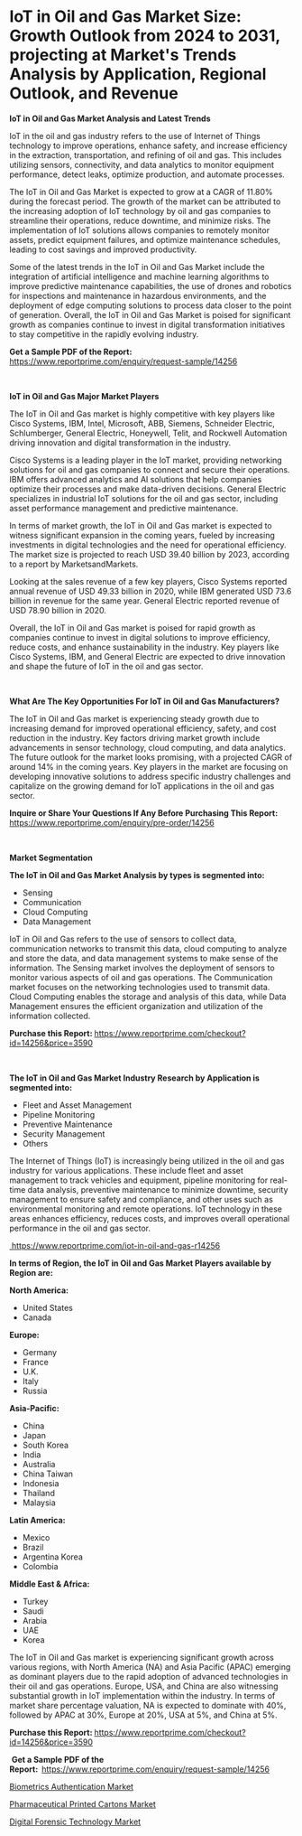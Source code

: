 <p><h1>IoT in Oil and Gas Market Size: Growth Outlook from 2024 to 2031, projecting at Market's Trends Analysis by Application, Regional Outlook, and Revenue</h1></p><p><strong>IoT in Oil and Gas Market Analysis and Latest Trends</strong></p>
<p><p>IoT in the oil and gas industry refers to the use of Internet of Things technology to improve operations, enhance safety, and increase efficiency in the extraction, transportation, and refining of oil and gas. This includes utilizing sensors, connectivity, and data analytics to monitor equipment performance, detect leaks, optimize production, and automate processes.</p><p>The IoT in Oil and Gas Market is expected to grow at a CAGR of 11.80% during the forecast period. The growth of the market can be attributed to the increasing adoption of IoT technology by oil and gas companies to streamline their operations, reduce downtime, and minimize risks. The implementation of IoT solutions allows companies to remotely monitor assets, predict equipment failures, and optimize maintenance schedules, leading to cost savings and improved productivity.</p><p>Some of the latest trends in the IoT in Oil and Gas Market include the integration of artificial intelligence and machine learning algorithms to improve predictive maintenance capabilities, the use of drones and robotics for inspections and maintenance in hazardous environments, and the deployment of edge computing solutions to process data closer to the point of generation. Overall, the IoT in Oil and Gas Market is poised for significant growth as companies continue to invest in digital transformation initiatives to stay competitive in the rapidly evolving industry.</p></p>
<p><strong>Get a Sample PDF of the Report:&nbsp;</strong> <a href="https://www.reportprime.com/enquiry/request-sample/14256">https://www.reportprime.com/enquiry/request-sample/14256</a></p>
<p>&nbsp;</p>
<p><strong>IoT in Oil and Gas Major Market Players</strong></p>
<p><p>The IoT in Oil and Gas market is highly competitive with key players like Cisco Systems, IBM, Intel, Microsoft, ABB, Siemens, Schneider Electric, Schlumberger, General Electric, Honeywell, Telit, and Rockwell Automation driving innovation and digital transformation in the industry.</p><p>Cisco Systems is a leading player in the IoT market, providing networking solutions for oil and gas companies to connect and secure their operations. IBM offers advanced analytics and AI solutions that help companies optimize their processes and make data-driven decisions. General Electric specializes in industrial IoT solutions for the oil and gas sector, including asset performance management and predictive maintenance.</p><p>In terms of market growth, the IoT in Oil and Gas market is expected to witness significant expansion in the coming years, fueled by increasing investments in digital technologies and the need for operational efficiency. The market size is projected to reach USD 39.40 billion by 2023, according to a report by MarketsandMarkets.</p><p>Looking at the sales revenue of a few key players, Cisco Systems reported annual revenue of USD 49.33 billion in 2020, while IBM generated USD 73.6 billion in revenue for the same year. General Electric reported revenue of USD 78.90 billion in 2020.</p><p>Overall, the IoT in Oil and Gas market is poised for rapid growth as companies continue to invest in digital solutions to improve efficiency, reduce costs, and enhance sustainability in the industry. Key players like Cisco Systems, IBM, and General Electric are expected to drive innovation and shape the future of IoT in the oil and gas sector.</p></p>
<p>&nbsp;</p>
<p><strong>What Are The Key Opportunities For IoT in Oil and Gas Manufacturers?</strong></p>
<p><p>The IoT in Oil and Gas market is experiencing steady growth due to increasing demand for improved operational efficiency, safety, and cost reduction in the industry. Key factors driving market growth include advancements in sensor technology, cloud computing, and data analytics. The future outlook for the market looks promising, with a projected CAGR of around 14% in the coming years. Key players in the market are focusing on developing innovative solutions to address specific industry challenges and capitalize on the growing demand for IoT applications in the oil and gas sector.</p></p>
<p><strong>Inquire or Share Your Questions If Any Before Purchasing This Report:</strong> <a href="https://www.reportprime.com/enquiry/pre-order/14256">https://www.reportprime.com/enquiry/pre-order/14256</a></p>
<p>&nbsp;</p>
<p><strong>Market Segmentation</strong></p>
<p><strong>The IoT in Oil and Gas Market Analysis by types is segmented into:</strong></p>
<p><ul><li>Sensing</li><li>Communication</li><li>Cloud Computing</li><li>Data Management</li></ul></p>
<p><p>IoT in Oil and Gas refers to the use of sensors to collect data, communication networks to transmit this data, cloud computing to analyze and store the data, and data management systems to make sense of the information. The Sensing market involves the deployment of sensors to monitor various aspects of oil and gas operations. The Communication market focuses on the networking technologies used to transmit data. Cloud Computing enables the storage and analysis of this data, while Data Management ensures the efficient organization and utilization of the information collected.</p></p>
<p><strong>Purchase this Report:&nbsp;</strong><a href="https://www.reportprime.com/checkout?id=14256&price=3590">https://www.reportprime.com/checkout?id=14256&price=3590</a></p>
<p>&nbsp;</p>
<p><strong>The IoT in Oil and Gas Market Industry Research by Application is segmented into:</strong></p>
<p><ul><li>Fleet and Asset Management</li><li>Pipeline Monitoring</li><li>Preventive Maintenance</li><li>Security Management</li><li>Others</li></ul></p>
<p><p>The Internet of Things (IoT) is increasingly being utilized in the oil and gas industry for various applications. These include fleet and asset management to track vehicles and equipment, pipeline monitoring for real-time data analysis, preventive maintenance to minimize downtime, security management to ensure safety and compliance, and other uses such as environmental monitoring and remote operations. IoT technology in these areas enhances efficiency, reduces costs, and improves overall operational performance in the oil and gas sector.</p></p>
<p><a href="https://www.reportprime.com/iot-in-oil-and-gas-r14256">&nbsp;https://www.reportprime.com/iot-in-oil-and-gas-r14256</a></p>
<p><strong>In terms of Region, the IoT in Oil and Gas Market Players available by Region are:</strong></p>
<p>
    <p> <strong> North America: </strong>
        <ul>
            <li>United States</li>
            <li>Canada</li>
        </ul>
        </p> 
    <p> <strong> Europe: </strong>
        <ul>
            <li>Germany</li>
            <li>France</li>
            <li>U.K.</li>
            <li>Italy</li>
            <li>Russia</li>
        </ul>
        </p> 
    <p> <strong> Asia-Pacific: </strong>
        <ul>
            <li>China</li>
            <li>Japan</li>
            <li>South Korea</li>
            <li>India</li>
            <li>Australia</li>
            <li>China Taiwan</li>
            <li>Indonesia</li>
            <li>Thailand</li>
            <li>Malaysia</li>
        </ul>
        </p> 
    <p> <strong> Latin America: </strong>
        <ul>
            <li>Mexico</li>
            <li>Brazil</li>
            <li>Argentina Korea</li>
            <li>Colombia</li>
        </ul>
        </p> 
    <p> <strong> Middle East & Africa: </strong>
        <ul>
            <li>Turkey</li>
            <li>Saudi</li>
            <li>Arabia</li>
            <li>UAE</li>
            <li>Korea</li>
        </ul>
    </p>
    </p>
<p><p>The IoT in Oil and Gas market is experiencing significant growth across various regions, with North America (NA) and Asia Pacific (APAC) emerging as dominant players due to the rapid adoption of advanced technologies in their oil and gas operations. Europe, USA, and China are also witnessing substantial growth in IoT implementation within the industry. In terms of market share percentage valuation, NA is expected to dominate with 40%, followed by APAC at 30%, Europe at 20%, USA at 5%, and China at 5%.</p></p>
<p><strong>Purchase this Report: </strong><a href="https://www.reportprime.com/checkout?id=14256&price=3590">https://www.reportprime.com/checkout?id=14256&price=3590</a></p>
<p>&nbsp;<strong>Get a Sample PDF of the Report:&nbsp;&nbsp;</strong><a href="https://www.reportprime.com/enquiry/request-sample/14256">https://www.reportprime.com/enquiry/request-sample/14256</a></p>
<p><strong></strong></p>
<p><p><a href="https://github.com/anggakarna133/Market-Research-Report-List-1/blob/main/biometrics-authentication-market.md">Biometrics Authentication Market</a></p><p><a href="https://view.publitas.com/reportprime-1/pharmaceutical-printed-cartons-market-analysis-report-global-insights-by-region-type-solid-bleached-board-folding-boxboard-white-line-chipboard-solid-unbleached-board-and-application-pills-tablet-syrup-liquid-drops-from-2024-to-2031/">Pharmaceutical Printed Cartons Market</a></p><p><a href="https://github.com/btwcqfvq34/Market-Research-Report-List-1/blob/main/digital-forensic-technology-market.md">Digital Forensic Technology Market</a></p></p>